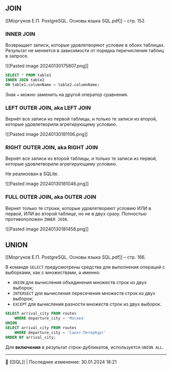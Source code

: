 ## JOIN
[[Моргунов Е.П. PostgreSQL. Основы языка SQL.pdf]] – стр. 152.
### INNER JOIN
Возвращает записи, которые удовлетворяют условие в обоих таблицах. Результат не меняется в зависимости от порядка перечисления таблиц в запросе.

![[Pasted image 20240130175807.png]]
```sql
SELECT * FROM table1
INNER JOIN table2
ON table1.columnName = table2.columnName;
```
Знак `=` можно заменить на другой оператор сравнения.
### LEFT OUTER JOIN, aka LEFT JOIN
Вернёт все записи из первой таблицы, и только те записи из второй, которые удовлетворили агрегирующему условию.

![[Pasted image 20240130181106.png]]

### RIGHT OUTER JOIN, aka RIGHT JOIN
Вернёт все записи из второй таблицы, и только те записи из первой, которые удовлетворили агрегирующему условию.

Не реализован в SQLite.

![[Pasted image 20240130181046.png]]

### FULL OUTER JOIN, aka OUTER JOIN
Вернет только те строки, которые удовлетворяют условию ИЛИ в первой, ИЛИ во второй таблице, но не в двух сразу. Полностью противоположен `INNER JOIN`.

![[Pasted image 20240130181458.png]]

## UNION
[[Моргунов Е.П. PostgreSQL. Основы языка SQL.pdf]] – стр. 166.

В команде `SELECT` предусмотрены средства для выполнения операций с выборками, как с множествами, а именно:
- `UNION` для вычисления объединения множеств строк из двух выборок;
- `INTERSECT` для вычисления пересечения множеств строк из двух выборок;
- `EXCEPT` для вычисления разности множеств строк из двух выборок.

```sql
SELECT arrival_city FROM routes
	WHERE departure_city = 'Москва'
UNION
SELECT arrival_city FROM routes
	WHERE departure_city = 'Санкт-Петербург'
ORDER BY arrival_city;
```

Для **включения** в результат строк-дубликатов, используется `UNION ALL`.

----
📂 [[SQL]] | Последнее изменение: 30.01.2024 18:21